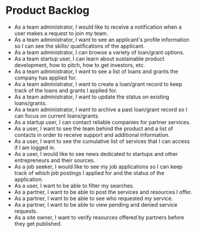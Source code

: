 # Product Backlog
- As a team administrator, I would like to receive a notification when a user makes a request to join my team.
- As a team administrator, I want to see an applicant's profile information so I can see the skills/ qualifications of the applicant.
- As a team administrator, I can browse a variety of loan/grant options.
- As a team startup user, I can learn about sustainable product development, how to pitch, how to get investors, etc.
- As a team administrator, I want to see a list of loans and grants the company has applied for.
- As a team administrator, I want to create a loan/grant record to keep track of the loans and grants I applied for.
- As a team administrator, I want to update the status on existing loans/grants.
- As a team administrator, I want to archive a past loan/grant record so I can focus on current loans/grants.
- As a startup user, I can contact reliable companies for partner services.
- As a user, I want to see the team behind the product and a list of contacts in order to receive support and additional information. 
- As a user, I want to see the cumulative list of services that I can access if I am logged in.
- As a user, I would like to see news dedicated to startups and other entrepreneurs and their sources.
- As a job seeker, I would like to see my job applications so I can keep track of which job postings I applied for and the status of the application.
- As a user, I want to be able to filter my searches.
- As a partner, I want to be able to post the services and resources I offer.
- As a partner, I want to be able to see who requested my service.
- As a partner, I want to be able to view pending and denied service requests.
- As a site owner, I want to verify resources offered by partners before they get published.
